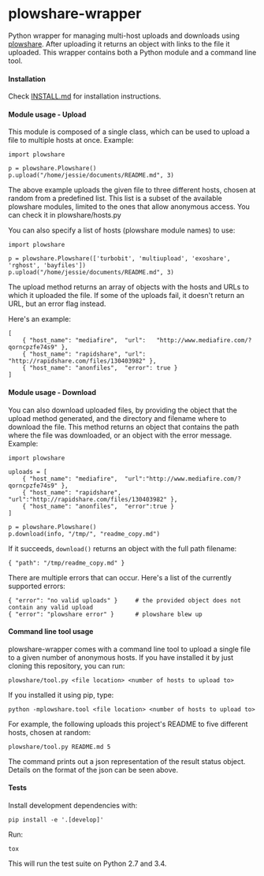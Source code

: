 plowshare-wrapper
=================

Python wrapper for managing multi-host uploads and downloads using
[plowshare](https://code.google.com/p/plowshare/). After uploading it returns
an object with links to the file it uploaded. This wrapper contains both a
Python module and a command line tool.

#### Installation

Check [INSTALL.md](INSTALL.md) for installation instructions.


#### Module usage - Upload

This module is composed of a single class, which can be used to upload a file
to multiple hosts at once. Example:

    import plowshare

    p = plowshare.Plowshare()
    p.upload("/home/jessie/documents/README.md", 3)


The above example uploads the given file to three different hosts, chosen at
random from a predefined list. This list is a subset of the available plowshare
modules, limited to the ones that allow anonymous access. You can check it in
plowshare/hosts.py

You can also specify a list of hosts (plowshare module names) to use:

    import plowshare

    p = plowshare.Plowshare(['turbobit', 'multiupload', 'exoshare', 'rghost', 'bayfiles'])
    p.upload("/home/jessie/documents/README.md", 3)


The upload method returns an array of objects with the hosts and URLs to which
it uploaded the file. If some of the uploads fail, it doesn't return an URL,
but an error flag instead.

Here's an example:

    [
        { "host_name": "mediafire",  "url":   "http://www.mediafire.com/?qorncpzfe74s9" },
        { "host_name": "rapidshare", "url":   "http://rapidshare.com/files/130403982" },
        { "host_name": "anonfiles",  "error": true }
    ]

#### Module usage - Download

You can also download uploaded files, by providing the object that the upload
method generated, and the directory and filename where to download the file.
This method returns an object that contains the path where the file was
downloaded, or an object with the error message. Example:

    import plowshare

    uploads = [
        { "host_name": "mediafire",  "url":"http://www.mediafire.com/?qorncpzfe74s9" },
        { "host_name": "rapidshare", "url":"http://rapidshare.com/files/130403982" },
        { "host_name": "anonfiles",  "error":true }
    ]

    p = plowshare.Plowshare()
    p.download(info, "/tmp/", "readme_copy.md")


If it succeeds, `download()` returns an object with the full path filename:

    { "path": "/tmp/readme_copy.md" }


There are multiple errors that can occur. Here's a list of the currently supported errors:

    { "error": "no valid uploads" }     # the provided object does not contain any valid upload
    { "error": "plowshare error" }      # plowshare blew up


#### Command line tool usage

plowshare-wrapper comes with a command line tool to upload a single file to a
given number of anonymous hosts. If you have installed it by just cloning this
repository, you can run:

    plowshare/tool.py <file location> <number of hosts to upload to>

If you installed it using pip, type:

    python -mplowshare.tool <file location> <number of hosts to upload to>


For example, the following uploads this project's README to five different
hosts, chosen at random:

    plowshare/tool.py README.md 5

The command prints out a json representation of the result status object.
Details on the format of the json can be seen above.


#### Tests

Install development dependencies with:

    pip install -e '.[develop]'

Run:

    tox

This will run the test suite on Python 2.7 and 3.4.
